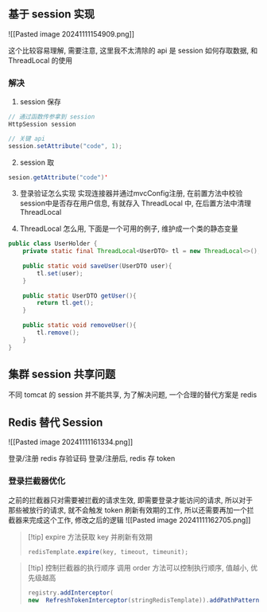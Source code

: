 ## 基于 session 实现
![[Pasted image 20241111154909.png]]

这个比较容易理解, 需要注意, 这里我不太清除的 api 是 session 如何存取数据, 和 ThreadLocal 的使用
### 解决
1. session 保存
```java
// 通过函数传参拿到 session
HttpSession session

// 关键 api
session.setAttribute("code", 1);
```
2. session 取
```java
sesion.getAttribute("code")'
```
3. 登录验证怎么实现
实现连接器并通过mvcConfig注册, 在前置方法中校验session中是否存在用户信息, 有就存入 ThreadLocal 中, 在后置方法中清理 ThreadLocal

4. ThreadLocal 怎么用, 下面是一个可用的例子, 维护成一个类的静态变量
```java
public class UserHolder {  
    private static final ThreadLocal<UserDTO> tl = new ThreadLocal<>();  
  
    public static void saveUser(UserDTO user){  
        tl.set(user);  
    }  
  
    public static UserDTO getUser(){  
        return tl.get();  
    }  
  
    public static void removeUser(){  
        tl.remove();  
    }  
}
```

## 集群 session 共享问题
不同 tomcat 的 session 并不能共享, 为了解决问题, 一个合理的替代方案是 redis

## Redis 替代 Session
![[Pasted image 20241111161334.png]]

登录/注册 redis 存验证码
登录/注册后, redis 存 token

### 登录拦截器优化
之前的拦截器只对需要被拦截的请求生效, 即需要登录才能访问的请求, 所以对于那些被放行的请求, 就不会触发 token 刷新有效期的工作, 所以还需要再加一个拦截器来完成这个工作, 修改之后的逻辑
![[Pasted image 20241111162705.png]]

> [!tip] expire 方法获取 key 并刷新有效期
>  
>```java
>redisTemplate.expire(key, timeout, timeunit);
> ```

> [!tip] 控制拦截器的执行顺序
> 调用 order 方法可以控制执行顺序, 值越小, 优先级越高
>```java
>registry.addInterceptor(
>new  RefreshTokenInterceptor(stringRedisTemplate)).addPathPatterns("/**").order(0);
> ```






















